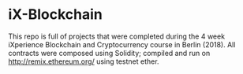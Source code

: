 # iX-Blockchain

This repo is full of projects that were completed during the 
4 week iXperience Blockchain and Cryptocurrency course in 
Berlin (2018). All contracts were composed using Solidity;
compiled and run on http://remix.ethereum.org/ using testnet
ether.
